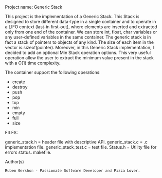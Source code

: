 Project name: Generic Stack

This project is the implementation of a Generic Stack.
This Stack is designed to store different data-type in a single container
and to operate in a LIFO context (last-in first-out), where elements are 
inserted and extracted only from one end of the container.
We can store int, float, char variables or any user-defined variables 
in the same container.
The generic stack is in fact a stack of pointers to objects of any kind.
The size of each item in the vector is sizeof(pointer).
Moreover, in this Generic Stack implementation, I decided to add
an optional Min Stack operation options.
This very useful operation allow the user to extract the minimum value present
in the stack with a O(1) time complexity.

The container support the following operations:

- create
- destroy
- push
- pop
- top
- min
- empty
- full
- size


FILES:

generic_stack.h = header file with descriptive API.
generic_stack.c = .c implementation file.
generic_stack_test.c = test file.
Status.h = Utility file for errors status.
makefile.


Author(s)

    Ruben Gershon - Passionate Software Developer and Pizza Lover.

